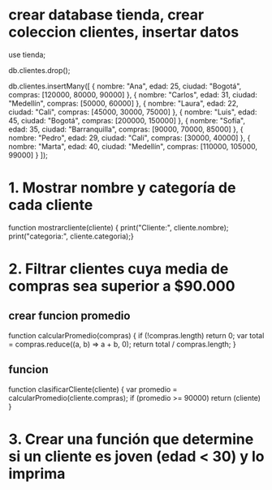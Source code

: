 # crear database tienda, crear coleccion clientes, insertar datos 
use tienda;

db.clientes.drop();

db.clientes.insertMany([
  { nombre: "Ana", edad: 25, ciudad: "Bogotá", compras: [120000, 80000, 90000] },
  { nombre: "Carlos", edad: 31, ciudad: "Medellín", compras: [50000, 60000] },
  { nombre: "Laura", edad: 22, ciudad: "Cali", compras: [45000, 30000, 75000] },
  { nombre: "Luis", edad: 45, ciudad: "Bogotá", compras: [200000, 150000] },
  { nombre: "Sofía", edad: 35, ciudad: "Barranquilla", compras: [90000, 70000, 85000] },
  { nombre: "Pedro", edad: 29, ciudad: "Cali", compras: [30000, 40000] },
  { nombre: "Marta", edad: 40, ciudad: "Medellín", compras: [110000, 105000, 99000] }
]);

# 1. Mostrar nombre y categoría de cada cliente
function mostrarcliente(cliente) {
print("Cliente:", cliente.nombre);
print("categoria:", cliente.categoria);}

# 2. Filtrar clientes cuya media de compras sea superior a $90.000

## crear funcion promedio 

function calcularPromedio(compras) {
  if (!compras.length) return 0;
  var total = compras.reduce((a, b) => a + b, 0);
  return total / compras.length;
}

## funcion 

function clasificarCliente(cliente) {
  var promedio = calcularPromedio(cliente.compras);
  if (promedio >= 90000) 
  return (cliente)
}

# 3. Crear una función que determine si un cliente es joven (edad < 30) y lo imprima



